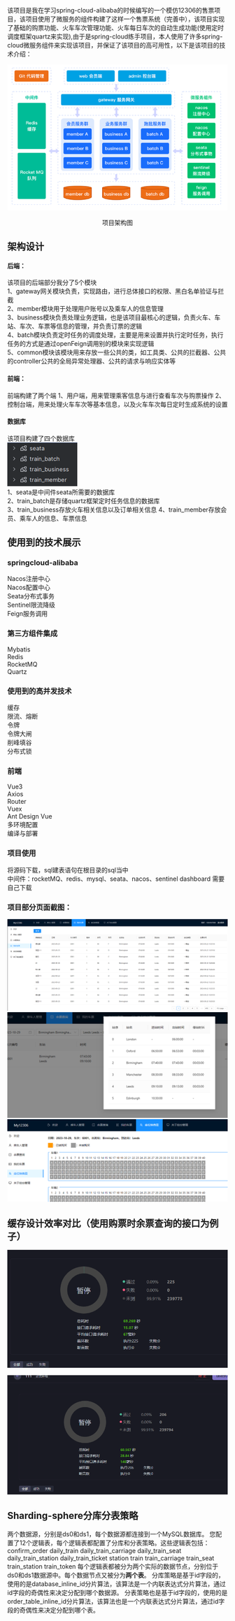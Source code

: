  该项目是我在学习spring-cloud-alibaba的时候编写的一个模仿12306的售票项目，该项目使用了微服务的组件构建了这样一个售票系统（完善中），该项目实现了基础的购票功能、火车车次管理功能、火车每日车次的自动生成功能(使用定时调度框架quartz来实现),由于是spring-cloud练手项目，本人使用了许多spring-cloud微服务组件来实现该项目，并保证了该项目的高可用性，以下是该项目的技术介绍：

![image-20231029180010655](pic/image-20231029180010655.png)  
<div style="text-align: center;">项目架构图</div>  

## 架构设计
#### 后端：
该项目的后端部分我分了5个模块  
1、gateway网关模块负责，实现路由，进行总体接口的权限、黑白名单验证与拦截  
2、member模块用于处理用户账号以及乘车人的信息管理  
3、business模块负责处理业务逻辑，也是该项目最核心的逻辑，负责火车、车站、车次、车票等信息的管理，并负责订票的逻辑  
4、batch模块负责定时任务的调度处理，主要是用来设置并执行定时任务，执行任务的方式是通过openFeign调用别的模块来实现逻辑  
5、common模块该模块用来存放一些公共的类，如工具类、公共的拦截器、公共的controller公共的全局异常处理器、公共的请求与响应实体等  

#### 前端：
前端构建了两个端
1、用户端，用来管理乘客信息与进行查看车次与购票操作
2、控制台端，用来处理火车车次等基本信息，以及火车车次每日定时生成系统的设置

#### 数据库
该项目构建了四个数据库  
![image-sql_schema](pic/sql_schema.png)  
1、seata是中间件seata所需要的数据库  
2、train_batch是存储quartz框架定时任务信息的数据库  
3、train_business存放火车相关信息以及订单相关信息
4、train_member存放会员、乘车人的信息、车票信息

## 使用到的技术展示
###  springcloud-alibaba
Nacos注册中心  
Nacos配置中心  
Seata分布式事务  
Sentinel限流降级  
Feign服务调用  
###  第三方组件集成
Mybatis  
Redis  
RocketMQ  
Quartz  
### 使用到的高并发技术
缓存  
限流、熔断  
令牌  
令牌大闸  
削峰填谷  
分布式锁  
###  前端
Vue3  
Axios  
Router  
Vuex  
Ant Design Vue  
多环境配置  
编译与部署  

### 项目使用
将源码下载，sql建表语句在根目录的sql当中  
中间件：rocketMQ、redis、mysql、seata、nacos、sentinel dashboard 需要自己下载
### 项目部分页面截图：
![view0](/pic/view0.png)  
![view1](/pic/view1.png)  
![view2](/pic/view2.png)  

## 缓存设计效率对比（使用购票时余票查询的接口为例子）

![image-20231217143357957](mdPic/README/image-20231217143357957.png)

![image-20231217143033855](mdPic/README/image-20231217143033855.png)

## Sharding-sphere分库分表策略

两个数据源，分别是ds0和ds1，每个数据源都连接到一个MySQL数据库。  您配置了12个逻辑表，每个逻辑表都配置了分库和分表策略。这些逻辑表包括：  
confirm_order
daily_train
daily_train_carriage
daily_train_seat
daily_train_station
daily_train_ticket
station
train
train_carriage
train_seat
train_station
train_token
每个逻辑表都被分为两个实际的数据节点，分别位于ds0和ds1数据源中。每个数据节点又被分为**两个表**。  分库策略是基于id字段的，使用的是database_inline_id分片算法，该算法是一个内联表达式分片算法，通过id字段的奇偶性来决定分配到哪个数据源。  分表策略也是基于id字段的，使用的是order_table_inline_id分片算法，该算法也是一个内联表达式分片算法，通过id字段的奇偶性来决定分配到哪个表。 